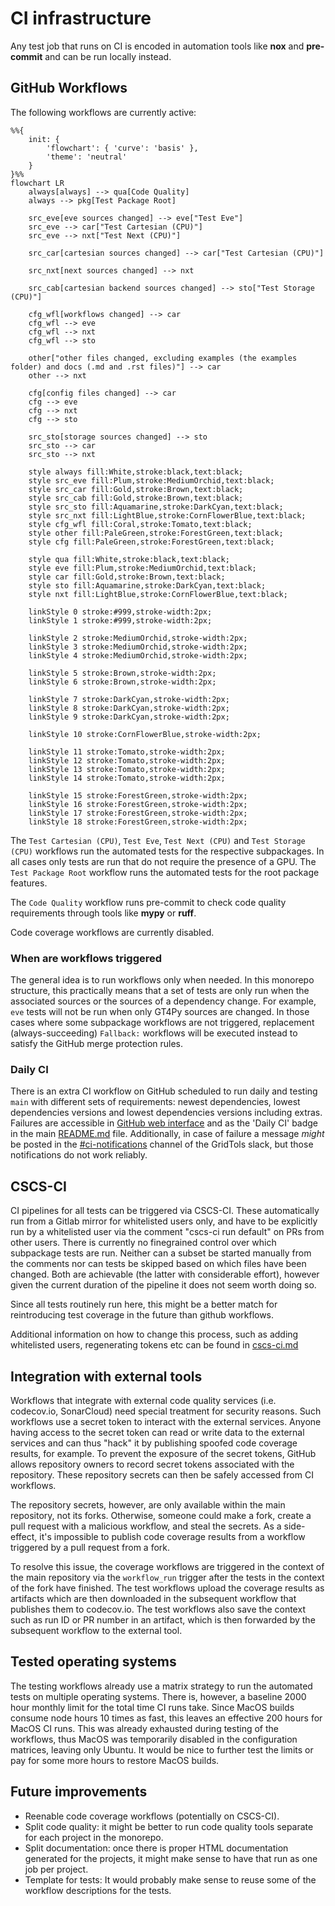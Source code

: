 # CI infrastructure

Any test job that runs on CI is encoded in automation tools like **nox** and **pre-commit** and can be run locally instead.

## GitHub Workflows

The following workflows are currently active:

```mermaid
%%{
    init: {
        'flowchart': { 'curve': 'basis' },
        'theme': 'neutral'
    }
}%%
flowchart LR
    always[always] --> qua[Code Quality]
    always --> pkg[Test Package Root]

    src_eve[eve sources changed] --> eve["Test Eve"]
    src_eve --> car["Test Cartesian (CPU)"]
    src_eve --> nxt["Test Next (CPU)"]

    src_car[cartesian sources changed] --> car["Test Cartesian (CPU)"]

    src_nxt[next sources changed] --> nxt

    src_cab[cartesian backend sources changed] --> sto["Test Storage (CPU)"]

    cfg_wfl[workflows changed] --> car
    cfg_wfl --> eve
    cfg_wfl --> nxt
    cfg_wfl --> sto

    other["other files changed, excluding examples (the examples folder) and docs (.md and .rst files)"] --> car
    other --> nxt

    cfg[config files changed] --> car
    cfg --> eve
    cfg --> nxt
    cfg --> sto

    src_sto[storage sources changed] --> sto
    src_sto --> car
    src_sto --> nxt

    style always fill:White,stroke:black,text:black;
    style src_eve fill:Plum,stroke:MediumOrchid,text:black;
    style src_car fill:Gold,stroke:Brown,text:black;
    style src_cab fill:Gold,stroke:Brown,text:black;
    style src_sto fill:Aquamarine,stroke:DarkCyan,text:black;
    style src_nxt fill:LightBlue,stroke:CornFlowerBlue,text:black;
    style cfg_wfl fill:Coral,stroke:Tomato,text:black;
    style other fill:PaleGreen,stroke:ForestGreen,text:black;
    style cfg fill:PaleGreen,stroke:ForestGreen,text:black;

    style qua fill:White,stroke:black,text:black;
    style eve fill:Plum,stroke:MediumOrchid,text:black;
    style car fill:Gold,stroke:Brown,text:black;
    style sto fill:Aquamarine,stroke:DarkCyan,text:black;
    style nxt fill:LightBlue,stroke:CornFlowerBlue,text:black;

    linkStyle 0 stroke:#999,stroke-width:2px;
    linkStyle 1 stroke:#999,stroke-width:2px;

    linkStyle 2 stroke:MediumOrchid,stroke-width:2px;
    linkStyle 3 stroke:MediumOrchid,stroke-width:2px;
    linkStyle 4 stroke:MediumOrchid,stroke-width:2px;

    linkStyle 5 stroke:Brown,stroke-width:2px;
    linkStyle 6 stroke:Brown,stroke-width:2px;

    linkStyle 7 stroke:DarkCyan,stroke-width:2px;
    linkStyle 8 stroke:DarkCyan,stroke-width:2px;
    linkStyle 9 stroke:DarkCyan,stroke-width:2px;

    linkStyle 10 stroke:CornFlowerBlue,stroke-width:2px;

    linkStyle 11 stroke:Tomato,stroke-width:2px;
    linkStyle 12 stroke:Tomato,stroke-width:2px;
    linkStyle 13 stroke:Tomato,stroke-width:2px;
    linkStyle 14 stroke:Tomato,stroke-width:2px;

    linkStyle 15 stroke:ForestGreen,stroke-width:2px;
    linkStyle 16 stroke:ForestGreen,stroke-width:2px;
    linkStyle 17 stroke:ForestGreen,stroke-width:2px;
    linkStyle 18 stroke:ForestGreen,stroke-width:2px;
```

The `Test Cartesian (CPU)`, `Test Eve`, `Test Next (CPU)` and `Test Storage (CPU)` workflows run the automated tests for the respective subpackages. In all cases only tests are run that do not require the presence of a GPU. The `Test Package Root` workflow runs the automated tests for the root package features.

The `Code Quality` workflow runs pre-commit to check code quality requirements through tools like **mypy** or **ruff**.

Code coverage workflows are currently disabled.

### When are workflows triggered

The general idea is to run workflows only when needed. In this monorepo structure, this practically means that a set of tests are only run when the associated sources or the sources of a dependency change. For example, `eve` tests will not be run when only GT4Py sources are changed. In those cases where some subpackage workflows are not triggered, replacement (always-succeeding) `Fallback:` workflows will be executed instead to satisfy the GitHub merge protection rules.

### Daily CI

There is an extra CI workflow on GitHub scheduled to run daily and testing `main` with different sets of requirements: newest dependencies, lowest dependencies versions and lowest dependencies versions including extras. Failures are accessible in [GitHub web interface](https://github.com/GridTools/gt4py/actions/workflows/daily-ci.yml) and as the 'Daily CI' badge in the main [README.md](../../../README.md) file. Additionally, in case of failure a message _might_ be posted in the [#ci-notifications](https://app.slack.com/client/T0A5HP547/C0E145U65) channel of the GridTols slack, but those notifications do not work reliably.

## CSCS-CI

CI pipelines for all tests can be triggered via CSCS-CI. These automatically run from a Gitlab mirror for whitelisted users only, and have to be explicitly run by a whitelisted user via the comment "cscs-ci run default" on PRs from other users. There is currently no finegrained control over which subpackage tests are run. Neither can a subset be started manually from the comments nor can tests be skipped based on which files have been changed. Both are achievable (the latter with considerable effort), however given the current duration of the pipeline it does not seem worth doing so.

Since all tests routinely run here, this might be a better match for reintroducing test coverage in the future than github workflows.

Additional information on how to change this process, such as adding whitelisted users, regenerating tokens etc can be found in [cscs-ci.md](cscs-ci.md)

## Integration with external tools

Workflows that integrate with external code quality services (i.e. codecov.io, SonarCloud) need special treatment for security reasons. Such workflows use a secret token to interact with the external services. Anyone having access to the secret token can read or write data to the external services and can thus "hack" it by publishing spoofed code coverage results, for example. To prevent the exposure of the secret tokens, GitHub allows repository owners to record secret tokens associated with the repository. These repository secrets can then be safely accessed from CI workflows.

The repository secrets, however, are only available within the main repository, not its forks. Otherwise, someone could make a fork, create a pull request with a malicious workflow, and steal the secrets. As a side-effect, it's impossible to publish code coverage results from a workflow triggered by a pull request from a fork.

To resolve this issue, the coverage workflows are triggered in the context of the main repository via the `workflow_run` trigger after the tests in the context of the fork have finished. The test workflows upload the coverage results as artifacts which are then downloaded in the subsequent workflow that publishes them to codecov.io. The test workflows also save the context such as run ID or PR number in an artifact, which is then forwarded by the subsequent workflow to the external tool.

## Tested operating systems

The testing workflows already use a matrix strategy to run the automated tests on multiple operating systems. There is, however, a baseline 2000 hour monthly limit for the total time CI runs take. Since MacOS builds consume node hours 10 times as fast, this leaves an effective 200 hours for MacOS CI runs. This was already exhausted during testing of the workflows, thus MacOS was temporarily disabled in the configuration matrices, leaving only Ubuntu. It would be nice to further test the limits or pay for some more hours to restore MacOS builds.

## Future improvements

- Reenable code coverage workflows (potentially on CSCS-CI).
- Split code quality: it might be better to run code quality tools separate for each project in the monorepo.
- Split documentation: once there is proper HTML documentation generated for the projects, it might make sense to have that run as one job per project.
- Template for tests: It would probably make sense to reuse some of the workflow descriptions for the tests.
